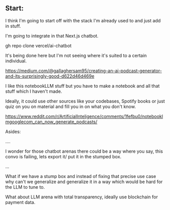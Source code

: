 
## Start: 



I think I'm going to start off with the stack I'm already used to and just add in stuff. 


I'm going to integrate in that Next.js chatbot.



gh repo clone vercel/ai-chatbot

It's being done here but I'm not seeing where it's suited to a certain individual. 

https://medium.com/@gallaghersam95/creating-an-ai-podcast-generator-and-its-surprisingly-good-d622d46d469e

I like this notebookLLM stuff but you have to make a notebook and all that stuff which I haven't made.

Ideally, it could use other sources like your codebases, Spotify books or just quiz on you on material and fill you in on what you don't know.



https://www.reddit.com/r/ArtificialInteligence/comments/1fefbu0/notebooklmgooglecom_can_now_generate_podcasts/







Asides:

.... 

I wonder for those chatbot arenas there could be a way where you say, this convo is failing, lets export it/ put it in the stumped box. 


... 


What if we have a stump box and instead of fixing that precise use case why can't we generalize and generalize it in a way which would be hard for the LLM to tune to. 


What about LLM arena with total transparency, ideally use blockchain for payment data. 








